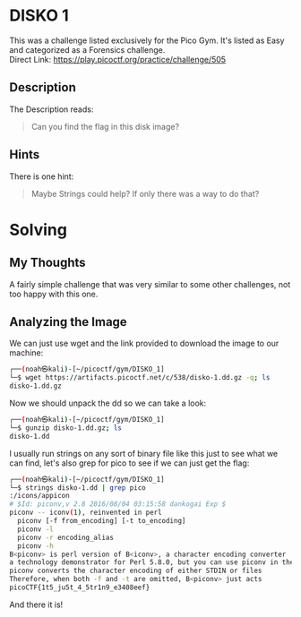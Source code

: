 # DISKO 1
This was a challenge listed exclusively for the Pico Gym.  It's listed as Easy and categorized as a Forensics challenge.  
Direct Link:  https://play.picoctf.org/practice/challenge/505

## Description
The Description reads:
> Can you find the flag in this disk image?

## Hints
There is one hint:
> Maybe Strings could help? If only there was a way to do that?

# Solving
## My Thoughts
A fairly simple challenge that was very similar to some other challenges, not too happy with this one.

## Analyzing the Image
We can just use wget and the link provided to download the image to our machine:

``` bash
┌──(noah㉿kali)-[~/picoctf/gym/DISKO_1]
└─$ wget https://artifacts.picoctf.net/c/538/disko-1.dd.gz -q; ls
disko-1.dd.gz
```

Now we should unpack the dd so we can take a look:

``` bash
┌──(noah㉿kali)-[~/picoctf/gym/DISKO_1]
└─$ gunzip disko-1.dd.gz; ls
disko-1.dd
```

I usually run strings on any sort of binary file like this just to see what we can find, let's also grep for pico to see if we can just get the flag:

``` bash
┌──(noah㉿kali)-[~/picoctf/gym/DISKO_1]
└─$ strings disko-1.dd | grep pico
:/icons/appicon
# $Id: piconv,v 2.8 2016/08/04 03:15:58 dankogai Exp $
piconv -- iconv(1), reinvented in perl
  piconv [-f from_encoding] [-t to_encoding]
  piconv -l
  piconv -r encoding_alias
  piconv -h
B<piconv> is perl version of B<iconv>, a character encoding converter
a technology demonstrator for Perl 5.8.0, but you can use piconv in the
piconv converts the character encoding of either STDIN or files
Therefore, when both -f and -t are omitted, B<piconv> just acts
picoCTF{1t5_ju5t_4_5tr1n9_e3408eef}
```

And there it is!
